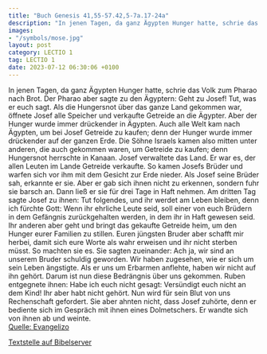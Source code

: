 ```yaml
---
title: "Buch Genesis 41,55-57.42,5-7a.17-24a"
description: "In jenen Tagen, da ganz Ägypten Hunger hatte, schrie das Volk zum Pharao nach Brot. Der Pharao aber sagte zu den Ägyptern: Geht zu Josef! Tut, was er euch sagt. Als die Hungersnot über das ganze Land gekommen war, öffnete Josef alle Speicher und verkaufte Getreide an die Ägypter....."
images:
- "/symbols/mose.jpg"
layout: post
category: LECTIO 1
tag: LECTIO 1
date: 2023-07-12 06:30:06 +0100
---
```

In jenen Tagen, da ganz Ägypten Hunger hatte, schrie das Volk zum Pharao nach Brot. Der Pharao aber sagte zu den Ägyptern: Geht zu Josef! Tut, was er euch sagt.
Als die Hungersnot über das ganze Land gekommen war, öffnete Josef alle Speicher und verkaufte Getreide an die Ägypter. Aber der Hunger wurde immer drückender in Ägypten.<!--more-->
Auch alle Welt kam nach Ägypten, um bei Josef Getreide zu kaufen; denn der Hunger wurde immer drückender auf der ganzen Erde.
Die Söhne Israels kamen also mitten unter anderen, die auch gekommen waren, um Getreide zu kaufen; denn Hungersnot herrschte in Kanaan.
Josef verwaltete das Land. Er war es, der allen Leuten im Lande Getreide verkaufte. So kamen Josefs Brüder und warfen sich vor ihm mit dem Gesicht zur Erde nieder.
Als Josef seine Brüder sah, erkannte er sie. Aber er gab sich ihnen nicht zu erkennen, sondern fuhr sie barsch an.
Dann ließ er sie für drei Tage in Haft nehmen.
Am dritten Tag sagte Josef zu ihnen: Tut folgendes, und ihr werdet am Leben bleiben, denn ich fürchte Gott:
Wenn ihr ehrliche Leute seid, soll einer von euch Brüdern in dem Gefängnis zurückgehalten werden, in dem ihr in Haft gewesen seid. Ihr anderen aber geht und bringt das gekaufte Getreide heim, um den Hunger eurer Familien zu stillen.
Euren jüngsten Bruder aber schafft mir herbei, damit sich eure Worte als wahr erweisen und ihr nicht sterben müsst. So machten sie es.
Sie sagten zueinander: Ach ja, wir sind an unserem Bruder schuldig geworden. Wir haben zugesehen, wie er sich um sein Leben ängstigte. Als er uns um Erbarmen anflehte, haben wir nicht auf ihn gehört. Darum ist nun diese Bedrängnis über uns gekommen.
Ruben entgegnete ihnen: Habe ich euch nicht gesagt: Versündigt euch nicht an dem Kind! Ihr aber habt nicht gehört. Nun wird für sein Blut von uns Rechenschaft gefordert.
Sie aber ahnten nicht, dass Josef zuhörte, denn er bediente sich im Gespräch mit ihnen eines Dolmetschers.
Er wandte sich von ihnen ab und weinte.<br>
[Quelle: Evangelizo](https://evangeliumtagfuertag.org/DE/gospel)

[Textstelle auf Bibelserver](https://www.bibleserver.com/EU/1.Mose41,55-57.42,5-7a.17-24a)
